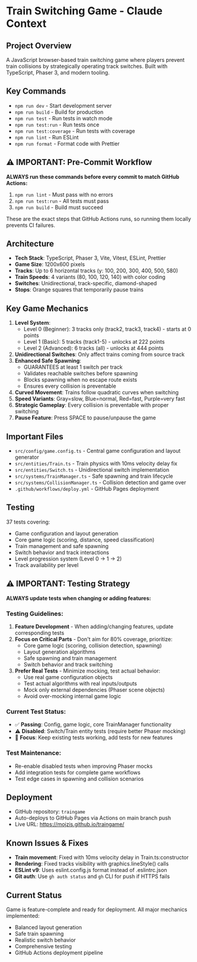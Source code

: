 # Train Switching Game - Claude Context

## Project Overview
A JavaScript browser-based train switching game where players prevent train collisions by strategically operating track switches. Built with TypeScript, Phaser 3, and modern tooling.

## Key Commands
- `npm run dev` - Start development server
- `npm run build` - Build for production
- `npm run test` - Run tests in watch mode
- `npm run test:run` - Run tests once
- `npm run test:coverage` - Run tests with coverage
- `npm run lint` - Run ESLint
- `npm run format` - Format code with Prettier

## ⚠️ IMPORTANT: Pre-Commit Workflow
**ALWAYS run these commands before every commit to match GitHub Actions:**
1. `npm run lint` - Must pass with no errors
2. `npm run test:run` - All tests must pass
3. `npm run build` - Build must succeed

These are the exact steps that GitHub Actions runs, so running them locally prevents CI failures.

## Architecture
- **Tech Stack**: TypeScript, Phaser 3, Vite, Vitest, ESLint, Prettier
- **Game Size**: 1200x600 pixels
- **Tracks**: Up to 6 horizontal tracks (y: 100, 200, 300, 400, 500, 580)
- **Train Speeds**: 4 variants (80, 100, 120, 140) with color coding
- **Switches**: Unidirectional, track-specific, diamond-shaped
- **Stops**: Orange squares that temporarily pause trains

## Key Game Mechanics
1. **Level System**:
   - Level 0 (Beginner): 3 tracks only (track2, track3, track4) - starts at 0 points
   - Level 1 (Basic): 5 tracks (track1-5) - unlocks at 222 points
   - Level 2 (Advanced): 6 tracks (all) - unlocks at 444 points
2. **Unidirectional Switches**: Only affect trains coming from source track
3. **Enhanced Safe Spawning**: 
   - GUARANTEES at least 1 switch per track
   - Validates reachable switches before spawning
   - Blocks spawning when no escape route exists
   - Ensures every collision is preventable  
4. **Curved Movement**: Trains follow quadratic curves when switching
5. **Speed Variants**: Gray=slow, Blue=normal, Red=fast, Purple=very fast
6. **Strategic Gameplay**: Every collision is preventable with proper switching
7. **Pause Feature**: Press SPACE to pause/unpause the game

## Important Files
- `src/config/game.config.ts` - Central game configuration and layout generator
- `src/entities/Train.ts` - Train physics with 10ms velocity delay fix
- `src/entities/Switch.ts` - Unidirectional switch implementation
- `src/systems/TrainManager.ts` - Safe spawning and train lifecycle
- `src/systems/CollisionManager.ts` - Collision detection and game over
- `.github/workflows/deploy.yml` - GitHub Pages deployment

## Testing
37 tests covering:
- Game configuration and layout generation
- Core game logic (scoring, distance, speed classification)
- Train management and safe spawning
- Switch behavior and track interactions
- Level progression system (Level 0 → 1 → 2)
- Track availability per level

## ⚠️ IMPORTANT: Testing Strategy
**ALWAYS update tests when changing or adding features:**

### Testing Guidelines:
1. **Feature Development** - When adding/changing features, update corresponding tests
2. **Focus on Critical Parts** - Don't aim for 80% coverage, prioritize:
   - Core game logic (scoring, collision detection, spawning)
   - Layout generation algorithms
   - Safe spawning and train management
   - Switch behavior and track switching
3. **Prefer Real Tests** - Minimize mocking, test actual behavior:
   - Use real game configuration objects
   - Test actual algorithms with real inputs/outputs
   - Mock only external dependencies (Phaser scene objects)
   - Avoid over-mocking internal game logic

### Current Test Status:
- ✅ **Passing**: Config, game logic, core TrainManager functionality
- ⚠️ **Disabled**: Switch/Train entity tests (require better Phaser mocking)
- 🎯 **Focus**: Keep existing tests working, add tests for new features

### Test Maintenance:
- Re-enable disabled tests when improving Phaser mocks
- Add integration tests for complete game workflows
- Test edge cases in spawning and collision scenarios

## Deployment
- GitHub repository: `traingame`
- Auto-deploys to GitHub Pages via Actions on main branch push
- Live URL: https://mojzis.github.io/traingame/

## Known Issues & Fixes
- **Train movement**: Fixed with 10ms velocity delay in Train.ts:constructor
- **Rendering**: Fixed tracks visibility with graphics.lineStyle() calls
- **ESLint v9**: Uses eslint.config.js format instead of .eslintrc.json
- **Git auth**: Use `gh auth status` and `gh` CLI for push if HTTPS fails

## Current Status
Game is feature-complete and ready for deployment. All major mechanics implemented:
- Balanced layout generation
- Safe train spawning
- Realistic switch behavior
- Comprehensive testing
- GitHub Actions deployment pipeline